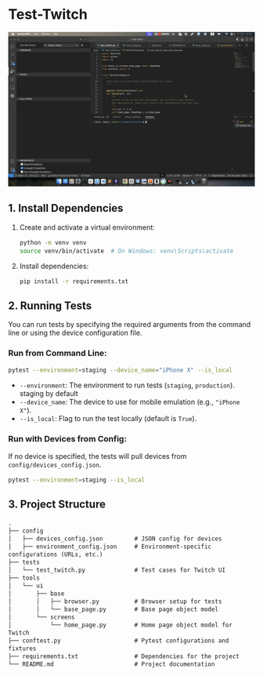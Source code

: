 # Test-Twitch
![Test Execution](ezgif-6-8c0ffbf4b2.gif)
## 1. Install Dependencies

1. Create and activate a virtual environment:
   ```bash
   python -m venv venv
   source venv/bin/activate  # On Windows: venv\Scripts\activate
   ```

2. Install dependencies:
   ```bash
   pip install -r requirements.txt
   ```

## 2. Running Tests

You can run tests by specifying the required arguments from the command line or using the device configuration file.

### Run from Command Line:
```bash
pytest --environment=staging --device_name="iPhone X" --is_local
```

- `--environment`: The environment to run tests (`staging`, `production`). staging by default
- `--device_name`: The device to use for mobile emulation (e.g., `"iPhone X"`).
- `--is_local`: Flag to run the test locally (default is `True`).

### Run with Devices from Config:
If no device is specified, the tests will pull devices from `config/devices_config.json`.

```bash
pytest --environment=staging --is_local
```

## 3. Project Structure

```
.
├── config
│   ├── devices_config.json         # JSON config for devices
│   ├── environment_config.json     # Environment-specific configurations (URLs, etc.)
├── tests
│   └── test_twitch.py              # Test cases for Twitch UI
├── tools
│   └── ui
│       ├── base
│       │   ├── browser.py          # Browser setup for tests
│       │   └── base_page.py        # Base page object model
│       └── screens
│           └── home_page.py        # Home page object model for Twitch
├── conftest.py                     # Pytest configurations and fixtures
├── requirements.txt                # Dependencies for the project
└── README.md                       # Project documentation
```
